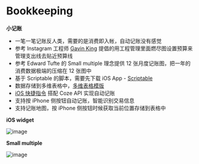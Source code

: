 # Bookkeeping

**小记账**
- 一笔一笔记账反人类，需要的是消费即入帐，自动记账没有感觉
- 参考 Instagram 工程师 [Gavin King](https://ghking.co/) 提倡的用工程管理里面燃尽图设置预算来管理支出线去贴近预算线
- 参考 Edward Tufte 的 Small multiple 理念提供 12 张月度记账图，把一年的消费数据极端的压缩在 12 张图中
- 基于 Scriptable 的脚本，需要先下载 iOS App - [Scriptable](https://scriptable.app/)
- 数据存储到多维表格中，[多维表格模版](https://dsbp9gf887.feishu.cn/base/ChfTb2Cb9aOA64srKd3c6WrGnCd?table=tblrnc92oom5Imhl&view=vewEYHNnVO) 
- [iOS 快捷指令](https://www.icloud.com/shortcuts/7b147e0fcdbd4a78a5fee99b31fabf9d) 搭配 Coze API 实现自动记账
- 支持按 iPhone 侧按钮自动记账，智能识别交易信息
- 支持记账地图，按 iPhone 侧按钮时候获取当前位置存储到表格中
  
**iOS widget**

![image](https://github.com/flowercold/Bookkeeping/assets/1523420/5a2441b4-a99b-4259-bd9c-6ae3aa9d7089)

**Small multiple**

![image](https://github.com/flowercold/Bookkeeping/assets/1523420/41f571c7-ba23-426c-afff-e9ec76be1fb4)
